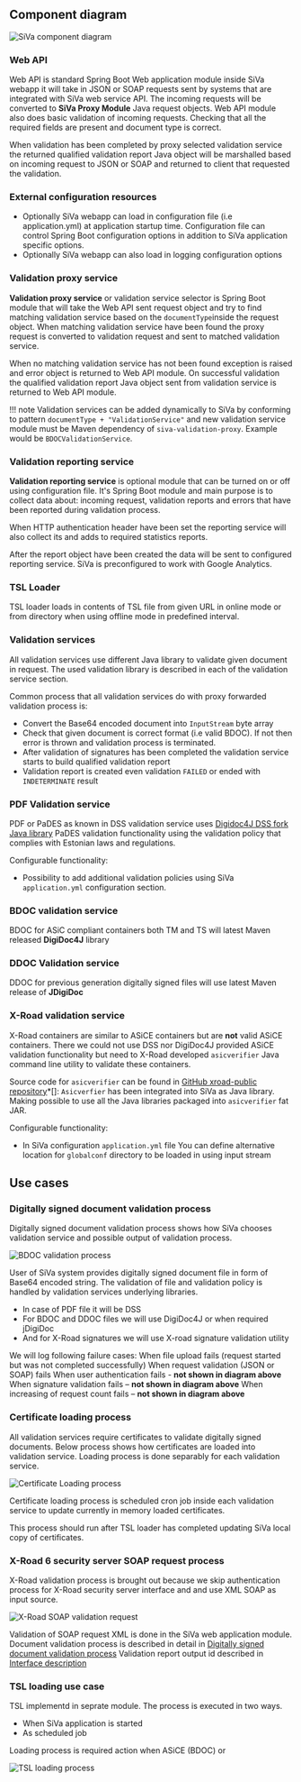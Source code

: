 ## Component diagram

![SiVa component diagram](../../img/siva/siva_module_diagram.png)

### Web API

Web API is standard Spring Boot Web application module inside SiVa webapp it will take in JSON or SOAP requests sent by
systems that are integrated with SiVa web service API. The incoming requests will be converted to **SiVa Proxy Module**
Java request objects. Web API module also does basic validation of incoming requests. Checking that all the required
fields are present and document type is correct.

When validation has been completed by proxy selected validation service the returned qualified validation report Java object
will be marshalled based on incoming request to JSON or SOAP and returned to client that requested the validation.

### External configuration resources

* Optionally SiVa webapp can load in configuration file (i.e application.yml) at application startup time.
  Configuration file can control Spring Boot configuration options in addition to SiVa application
  specific options.
* Optionally SiVa webapp can also load in logging configuration options

### Validation proxy service

**Validation proxy service** or validation service selector is Spring Boot module that will take the Web API sent
request object and try to find matching validation service based on the `documentType`inside the request object.
When matching validation service have been found the proxy request is converted to validation request and sent to matched
validation service.

When no matching validation service has not been found exception is raised and error object is
returned to Web API module. On successful validation the qualified validation report Java object sent from validation
service is returned to Web API module.

!!! note
    Validation services can be added dynamically to SiVa by conforming to pattern `documentType + "ValidationService"` and new
    validation service module must be Maven dependency of `siva-validation-proxy`. Example
    would be `BDOCValidationService`.

### Validation reporting service

**Validation reporting service** is optional module that can be turned on or off using configuration file. It's Spring Boot module and
main purpose is to collect data about: incoming request, validation reports and errors that have been reported during validation process.

When HTTP authentication header have been set the reporting service will also collect its and adds to required statistics reports.

After the report object have been created the data will be sent to configured reporting service. SiVa is preconfigured to work with
Google Analytics.

### TSL Loader

TSL loader loads in contents of TSL file from given URL in online mode or from directory when
using offline mode in predefined interval.

### Validation services

All validation services use different Java library to validate given document in request. The used validation
library is described in each of the validation service section.

Common process that all validation services do with proxy forwarded validation process is:

* Convert the Base64 encoded document into `InputStream` byte array
* Check that given document is correct format (i.e valid BDOC). If not then error is thrown and
  validation process is terminated.
* After validation of signatures has been completed the validation service starts to build
  qualified validation report
* Validation report is created even validation `FAILED` or ended with `INDETERMINATE` result

### PDF Validation service

PDF or PaDES as known in DSS validation service uses [Digidoc4J DSS fork Java library](https://github.com/open-eid/sd-dss) PaDES validation
functionality using the validation policy that complies with Estonian laws and regulations.

Configurable functionality:

* Possibility to add additional validation policies using SiVa `application.yml` configuration section.

### BDOC validation service

BDOC for ASiC compliant containers both TM and TS will latest Maven released **DigiDoc4J** library

### DDOC Validation service

DDOC for previous generation digitally signed files will use latest Maven release of **JDigiDoc**

### X-Road validation service

X-Road containers are similar to ASiCE containers but are **not** valid ASiCE containers. There we could not use DSS nor DigiDoc4J provided
ASiCE validation functionality but need to X-Road developed `asicverifier` Java command line utility to validate these containers.

Source code for `asicverifier` can be found in [GitHub xroad-public repository](https://github.com/vrk-kpa/xroad-public/tree/master/src/asicverifier)*[]:
`Asicverfier` has been integrated into SiVa as Java library. Making possible to use all the Java libraries packaged into `asicverifier` fat JAR.

Configurable functionality:

* In SiVa configuration `application.yml` file You can define alternative location for `globalconf` directory to be loaded in using input stream

## Use cases

### Digitally signed document validation process

Digitally signed document validation process shows how SiVa chooses
validation service and possible output of validation process.

![BDOC validation process](../../img/siva/siva_bdoc_validation_process.png)

User of SiVa system provides digitally signed document file in form of
Base64 encoded string. The validation of file and validation policy
is handled by validation services underlying libraries.

* In case of PDF file it will be DSS
* For BDOC and DDOC files we will use DigiDoc4J or when required jDigiDoc
* And for X-Road signatures we will use X-road signature validation utility

We will log following failure cases:
When file upload fails (request started but was not completed successfully)
When request validation (JSON or SOAP) fails
When user authentication fails - **not shown in diagram above**
When signature validation fails – **not shown in diagram above**
When increasing of request count fails – **not shown in diagram above**

### Certificate loading process

All validation services require certificates to validate digitally signed
documents. Below process shows how certificates are loaded into
validation service. Loading process is done separably for each validation
service.

![Certificate Loading process](../../img/siva/siva_validator_crl_loading.png)

Certificate loading process is scheduled cron job inside each validation
service to update currently in memory loaded certificates.

This process should run after TSL loader has completed updating
SiVa local copy of certificates.

### X-Road 6 security server SOAP request process

X-Road validation process is brought out because we skip authentication
process for X-Road security server interface and and use XML SOAP
as input source.

![X-Road SOAP validation request](../../img/siva/siva_x_road_server_diagram.png)

Validation of SOAP request XML is done in the SiVa web application module.
Document validation process is described in detail in [Digitally signed document validation process](#digitally-signed-document-validation-process)
Validation report output id described in [Interface description](/siva/interface_description)

### TSL loading use case

TSL implementd in seprate module. The process is executed in two ways.

* When SiVa application is started
* As scheduled job

Loading process is required action when ASiCE (BDOC) or

![TSL loading process](../../img/siva/siva_tsl_loading_process.png)

